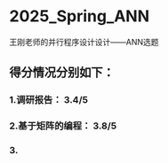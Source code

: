 # 2025_Spring_ANN
王刚老师的并行程序设计设计——ANN选题
## 得分情况分别如下：

### 1.调研报告： 3.4/5

### 2.基于矩阵的编程： 3.8/5

### 3.


